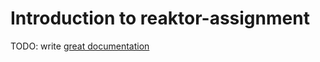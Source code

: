 # Introduction to reaktor-assignment

TODO: write [great documentation](http://jacobian.org/writing/what-to-write/)
